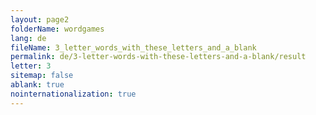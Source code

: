 ```yaml
---
layout: page2
folderName: wordgames
lang: de
fileName: 3_letter_words_with_these_letters_and_a_blank
permalink: de/3-letter-words-with-these-letters-and-a-blank/result
letter: 3
sitemap: false
ablank: true
nointernationalization: true
---
```

